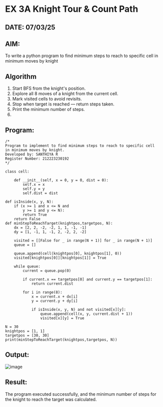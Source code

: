 # EX 3A Knight Tour & Count Path
## DATE: 07/03/25
## AIM:
To write a python program to find minimum steps to reach to specific cell in minimum moves by knight

## Algorithm
1. Start BFS from the knight's position.  
2. Explore all 8 moves of a knight from the current cell.  
3. Mark visited cells to avoid revisits.  
4. Stop when target is reached — return steps taken.  
5. Print the minimum number of steps.
6. 
## Program:
```
/*
Program to implement to find minimum steps to reach to specific cell in minimum moves by knight.
Developed by: SANTHIYA R
Register Number: 212223230192
*/
```
```
class cell:
     
    def __init__(self, x = 0, y = 0, dist = 0):
        self.x = x
        self.y = y
        self.dist = dist

def isInside(x, y, N):
    if (x >= 1 and x <= N and
        y >= 1 and y <= N):
        return True
    return False
def minStepToReachTarget(knightpos,targetpos, N):
    dx = [2, 2, -2, -2, 1, 1, -1, -1]
    dy = [1, -1, 1, -1, 2, -2, 2, -2]
    
    visited = [[False for _ in range(N + 1)] for _ in range(N + 1)]
    queue = []
    
    queue.append(cell(knightpos[0], knightpos[1], 0))
    visited[knightpos[0]][knightpos[1]] = True
    
    while queue:
        current = queue.pop(0)
        
        if current.x == targetpos[0] and current.y == targetpos[1]:
            return current.dist
        
        for i in range(8):
            x = current.x + dx[i]
            y = current.y + dy[i]
            
            if isInside(x, y, N) and not visited[x][y]:
                queue.append(cell(x, y, current.dist + 1))
                visited[x][y] = True

N = 30
knightpos = [1, 1]
targetpos = [30, 30]
print(minStepToReachTarget(knightpos,targetpos, N))
```
## Output:

![image](https://github.com/user-attachments/assets/cdb654d0-9b89-4c19-ae7c-11debde7aa08)


## Result:
The program executed successfully, and the minimum number of steps for the knight to reach the target was calculated.
